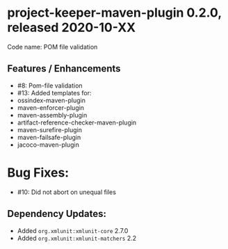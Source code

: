 # project-keeper-maven-plugin 0.2.0, released 2020-10-XX
     
Code name: POM file validation
    
## Features / Enhancements

* #8: Pom-file validation
* #13: Added templates for:
 * ossindex-maven-plugin
 * maven-enforcer-plugin
 * maven-assembly-plugin
 * artifact-reference-checker-maven-plugin
 * maven-surefire-plugin
 * maven-failsafe-plugin
 * jacoco-maven-plugin

# Bug Fixes:

* #10: Did not abort on unequal files

## Dependency Updates:

* Added `org.xmlunit:xmlunit-core` 2.7.0
* Added `org.xmlunit:xmlunit-matchers` 2.2